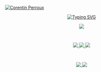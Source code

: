 [![Corentin Perroux](https://res.cloudinary.com/corentin7301/image/upload/v1667660612/portfolio2/banniere_pdp_t3exfh.jpg)](https://portfolio.corentinperroux.fr/)



<p align="center">
  <a href="https://git.io/typing-svg"><img src="https://readme-typing-svg.herokuapp.com?font=montserrat&duration=4000&pause=400&color=FF7B1F&center=true&lines=Junior+web+developer" alt="Typing SVG" /></a>
</p>

<p align="center">
  <img src="https://skillicons.dev/icons?i=vue,nuxt,astro,alpinejs,tailwind,graphql,git,netlify" />
</p>

<br/>

<p align="center">
 
  <a href="https://blog.corentinperroux.fr">
    <img src= "https://img.shields.io/badge/Blogger-FF5722?style=for-the-badge&logo=blogger&logoColor=white" />
  </a>

  <a href="https://portfolio.corentinperroux.fr">
    <img src="https://img.shields.io/badge/website-000000?style=for-the-badge&logo=About.me&logoColor=white" />
  </a>
  
  <a href="https://www.linkedin.com/in/corentinperroux/">
    <img src= "https://img.shields.io/badge/LinkedIn-0077B5?style=for-the-badge&logo=linkedin&logoColor=white" />
  </a>
</p>

<br/>

<p align="center">
  <a href="https://portfolio.corentinperroux.fr">
    <img align="top" src="https://github-readme-stats.vercel.app/api?username=Corentin7301&theme=dark&hide_border=true&include_all_commits=false&count_private=true&border_radius=10" />
  </a>
  
  <a href="https://portfolio.corentinperroux.fr">
    <img align="top" src="https://github-readme-stats.vercel.app/api/top-langs/?username=Corentin7301&theme=dark&hide_border=true&include_all_commits=false&count_private=true&layout=compact&border_radius=10" />
  </a>
</p>

[website]:https://portfolio.corentinperroux.fr
